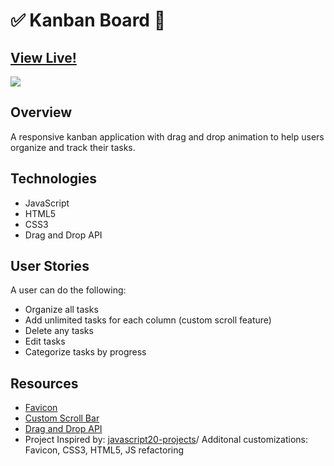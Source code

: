 # :white_check_mark: Kanban Board :pushpin:


## [View Live!](https://apang20.github.io/kanban-board/) 
<img src="kanban.gif">




## Overview
A responsive kanban application with drag and drop animation to help users organize and track their tasks. 


## Technologies 
- JavaScript
- HTML5
- CSS3
- Drag and Drop API


## User Stories
A user can do the following:
- Organize all tasks
- Add unlimited tasks for each column (custom scroll feature)
- Delete any tasks
- Edit tasks
- Categorize tasks by progress



## Resources
- [Favicon](https://icon-icons.com/)
- [Custom Scroll Bar](https://css-tricks.com/the-current-state-of-styling-scrollbars/)
- [Drag and Drop API](https://www.w3schools.com/html/html5_draganddrop.asp)
- Project Inspired by: [javascript20-projects](https://github.com/zero-to-mastery/javascript20-projects)/ Additonal customizations: Favicon, CSS3, HTML5, JS refactoring

